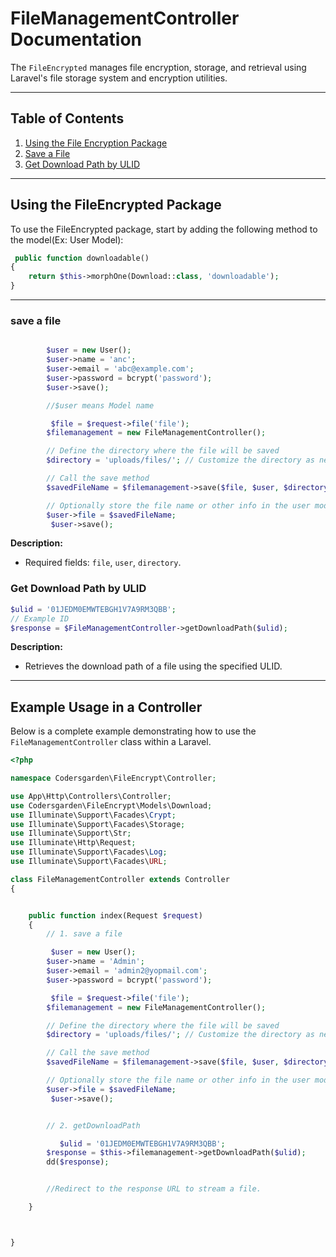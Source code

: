 # FileManagementController Documentation

The `FileEncrypted` manages file encryption, storage, and retrieval using Laravel's file storage system and encryption utilities.

---

## Table of Contents

1. [Using the File Encryption Package](#using-the-file-encrypted-package)
2. [Save a File](#save-a-file)
3. [Get Download Path by ULID](#getDownloadPath-by-ulid)

---

## Using the FileEncrypted Package

To use the FileEncrypted package, start by adding the following method to the model(Ex: User Model):

```php
 public function downloadable()
{
    return $this->morphOne(Download::class, 'downloadable');
}
```

---

### save a file

```php

        $user = new User();
        $user->name = 'anc';
        $user->email = 'abc@example.com';
        $user->password = bcrypt('password');
        $user->save();

        //$user means Model name

         $file = $request->file('file');
        $filemanagement = new FileManagementController();

        // Define the directory where the file will be saved
        $directory = 'uploads/files/'; // Customize the directory as needed

        // Call the save method
        $savedFileName = $filemanagement->save($file, $user, $directory);

        // Optionally store the file name or other info in the user model
        $user->file = $savedFileName;
         $user->save();

```

**Description:**

- Required fields: `file`, `user`, `directory`.

### Get Download Path by ULID

```php
$ulid = '01JEDM0EMWTEBGH1V7A9RM3QBB'; 
// Example ID
$response = $FileManagementController->getDownloadPath($ulid);
```

**Description:**

- Retrieves the download path of a file using the specified ULID.

---

## Example Usage in a Controller

Below is a complete example demonstrating how to use the `FileManagementController` class within a Laravel.

```php
<?php

namespace Codersgarden\FileEncrypt\Controller;

use App\Http\Controllers\Controller;
use Codersgarden\FileEncrypt\Models\Download;
use Illuminate\Support\Facades\Crypt;
use Illuminate\Support\Facades\Storage;
use Illuminate\Support\Str;
use Illuminate\Http\Request;
use Illuminate\Support\Facades\Log;
use Illuminate\Support\Facades\URL;

class FileManagementController extends Controller
{


    public function index(Request $request)
    {
        // 1. save a file

         $user = new User();
        $user->name = 'Admin';
        $user->email = 'admin2@yopmail.com';
        $user->password = bcrypt('password');

         $file = $request->file('file');
        $filemanagement = new FileManagementController();

        // Define the directory where the file will be saved
        $directory = 'uploads/files/'; // Customize the directory as needed

        // Call the save method
        $savedFileName = $filemanagement->save($file, $user, $directory);

        // Optionally store the file name or other info in the user model
        $user->file = $savedFileName;
         $user->save();


        // 2. getDownloadPath

           $ulid = '01JEDM0EMWTEBGH1V7A9RM3QBB';
        $response = $this->filemanagement->getDownloadPath($ulid);
        dd($response);


        //Redirect to the response URL to stream a file.

    }



}
```
